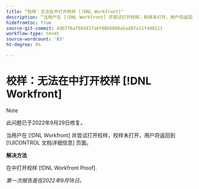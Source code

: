 ```yaml
---
title: “校样：无法在中打开校样 [!DNL Workfront]"
description: “当用户在 [!DNL Workfront] 并尝试打开校样，校样未打开，用户将返回到 [!UICONTROL 文档详细信息] 页面。”
hidefromtoc: true
source-git-commit: 4db776a758d437a6f08bb088a5ad8fa11f4d8211
workflow-type: tm+mt
source-wordcount: '83'
ht-degree: 0%

---
```



# 校样：无法在中打开校样 [!DNL Workfront]

>[!NOTE]
>
>此问题已于2022年9月29日修复。

<!--This article is linked from the WF TOC and the WFP TOC-->

当用户在 [!DNL Workfront] 并尝试打开校样，校样未打开，用户将返回到 [!UICONTROL 文档详细信息] 页面。

**解决方法**

在中打开校样 [!DNL Workfront Proof].

_第一次报告是在2022年9月18日。_


